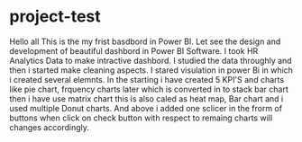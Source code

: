 # project-test
Hello all
This is the my frist basdbord in Power BI.
Let see the design and development of beautiful dashbord in Power BI Software.
I took HR Analytics Data  to make intractive dashbord.
I studied the data throughly and then i started make cleaning aspects.
I stared visulation in power Bi in which i created several elemnts.
In the starting i have created 5 KPI'S and charts like pie chart, frquency charts later which is converted in to stack bar chart then i have use matrix chart this is also caled as heat map, Bar chart and i used multiple Donut charts.
And above i added one sclicer in the frorm of buttons  when click on check button with respect to remaing charts will changes accordingly.
